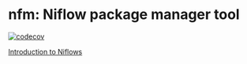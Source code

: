 # nfm: Niflow package manager tool

[![codecov](https://codecov.io/gh/niflows/niflow-manager/branch/master/graph/badge.svg)](https://codecov.io/gh/niflows/niflow-manager)

[Introduction to Niflows](https://effigies.github.io/niflows-intro/#1)
